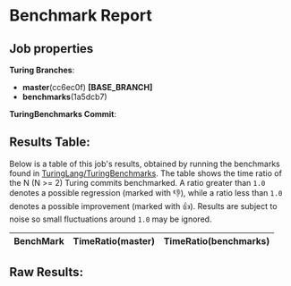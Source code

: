 # Benchmark Report

## Job properties

**Turing Branches**:
- **master**(cc6ec0f) **[BASE_BRANCH]**
- **benchmarks**(1a5dcb7) 

**TuringBenchmarks Commit**: 

## Results Table:

Below is a table of this job's results, obtained by running the
benchmarks found in
[TuringLang/TuringBenchmarks](https://github.com/TuringLang/TuringBenchmarks). The
table shows the time ratio of the N (N >= 2) Turing commits
benchmarked. A ratio greater than `1.0` denotes a possible regression
(marked with :-1:), while a ratio less than `1.0` denotes a possible
improvement (marked with :+1:). Results are subject to
noise so small fluctuations around `1.0` may be ignored.

| BenchMark    |  TimeRatio(master) |  TimeRatio(benchmarks) | 
| -----------  |  ----------------------- |  ----------------------- | 

## Raw Results:


